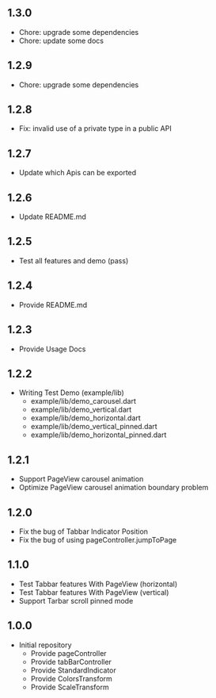 ## 1.3.0

- Chore: upgrade some dependencies
- Chore: update some docs

## 1.2.9

- Chore: upgrade some dependencies

## 1.2.8

- Fix: invalid use of a private type in a public API

## 1.2.7

- Update which Apis can be exported

## 1.2.6

- Update README.md

## 1.2.5

- Test all features and demo (pass)

## 1.2.4

- Provide README.md

## 1.2.3

- Provide Usage Docs

## 1.2.2

- Writing Test Demo (example/lib)
  - example/lib/demo_carousel.dart
  - example/lib/demo_vertical.dart
  - example/lib/demo_horizontal.dart
  - example/lib/demo_vertical_pinned.dart
  - example/lib/demo_horizontal_pinned.dart

## 1.2.1

- Support PageView carousel animation
- Optimize PageView carousel animation boundary problem

## 1.2.0

- Fix the bug of Tabbar Indicator Position
- Fix the bug of using pageController.jumpToPage

## 1.1.0

- Test Tabbar features With PageView (horizontal)
- Test Tabbar features With PageView (vertical)
- Support Tarbar scroll pinned mode

## 1.0.0

- Initial repository
  - Provide pageController
  - Provide tabBarController
  - Provide StandardIndicator
  - Provide ColorsTransform
  - Provide ScaleTransform
